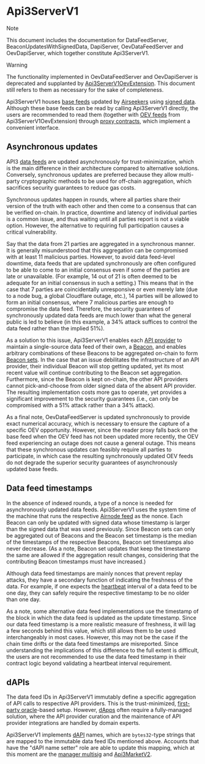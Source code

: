 # Api3ServerV1

> [!NOTE]  
> This document includes the documentation for DataFeedServer, BeaconUpdatesWithSignedData, DapiServer, OevDataFeedServer and OevDapiServer, which together constitute Api3ServerV1.

> [!WARNING]  
> The functionality implemented in OevDataFeedServer and OevDapiServer is deprecated and supplanted by [Api3ServerV1OevExtension](./api3serverv1oevextension.md).
> This document still refers to them as necessary for the sake of completeness.

Api3ServerV1 houses [base feeds](../../glossary.md#base-feed) updated by [Airseekers](../../glossary.md#airseeker) using [signed data](../../glossary.md#signed-data).
Although these base feeds can be read by calling Api3ServerV1 directly, the users are recommended to read them (together with [OEV feeds](../../glossary.md#oev-feed) from Api3ServerV1OevExtension) through [proxy contracts](../../glossary.md#proxy), which implement a convenient interface.

## Asynchronous updates

API3 [data feeds](../../glossary.md#data-feed) are updated asynchronously for trust-minimization, which is the main difference in their architecture compared to alternative solutions.
Conversely, synchronous updates are preferred because they allow multi-party cryptographic methods to be used for off-chain aggregation, which sacrifices security guarantees to reduce gas costs.

Synchronous updates happen in rounds, where all parties share their version of the truth with each other and then come to a consensus that can be verified on-chain.
In practice, downtime and latency of individual parties is a common issue, and thus waiting until all parties report is not a viable option.
However, the alternative to requiring full participation causes a critical vulnerability.

Say that the data from 21 parties are aggregated in a synchronous manner.
It is generally misunderstood that this aggregation can be compromised with at least 11 malicious parties.
However, to avoid data feed-level downtime, data feeds that are updated synchronously are often configured to be able to come to an initial consensus even if some of the parties are late or unavailable.
(For example, 14 out of 21 is often deemed to be adequate for an initial consensus in such a setting.)
This means that in the case that 7 parties are coincidentally unresponsive or even merely late (due to a node bug, a global Cloudflare outage, etc.), 14 parties will be allowed to form an initial consensus, where 7 malicious parties are enough to compromise the data feed.
Therefore, the security guarantees of synchronously updated data feeds are much lower than what the general public is led to believe (in this example, a 34% attack suffices to control the data feed rather than the implied 51%).

As a solution to this issue, Api3ServerV1 enables each [API provider](../../glossary.md#api-provider) to maintain a single-source data feed of their own, a [Beacon](../../glossary.md#beacon), and enables arbitrary combinations of these Beacons to be aggregated on-chain to form [Beacon sets](../../glossary.md#beacon-set).
In the case that an issue debilitates the infrastructure of an API provider, their individual Beacon will stop getting updated, yet its most recent value will continue contributing to the Beacon set aggregation.
Furthermore, since the Beacon is kept on-chain, the other API providers cannot pick-and-choose from older signed data of the absent API provider.
The resulting implementation costs more gas to operate, yet provides a significant improvement to the security guarantees (i.e., can only be compromised with a 51% attack rather than a 34% attack).

As a final note, OevDataFeedServer is updated synchronously to provide exact numerical accuracy, which is necessary to ensure the capture of a specific OEV opportunity.
However, since the reader proxy falls back on the base feed when the OEV feed has not been updated more recently, the OEV feed experiencing an outage does not cause a general outage.
This means that these synchronous updates can feasibly require all parties to participate, in which case the resulting synchronously updated OEV feeds do not degrade the superior security guarantees of asynchronously updated base feeds.

## Data feed timestamps

In the absence of indexed rounds, a type of a nonce is needed for asynchronously updated data feeds.
Api3ServerV1 uses the system time of the machine that runs the respective [Airnode feed](../../glossary.md#airnode-feed) as the nonce.
Each Beacon can only be updated with signed data whose timestamp is larger than the signed data that was used previously.
Since Beacon sets can only be aggregated out of Beacons and the Beacon set timestamp is the median of the timestamps of the respective Beacons, Beacon set timestamps also never decrease.
(As a note, Beacon set updates that keep the timestamp the same are allowed if the aggregation result changes, considering that the contributing Beacon timestamps must have increased.)

Although data feed timestamps are mainly nonces that prevent replay attacks, they have a secondary function of indicating the freshness of the data.
For example, if one expects the [heartbeat](../../glossary.md#heartbeat) interval of a data feed to be one day, they can safely require the respective timestamp to be no older than one day.

As a note, some alternative data feed implementations use the timestamp of the block in which the data feed is updated as the update timestamp.
Since our data feed timestamp is a more realistic measure of freshness, it will lag a few seconds behind this value, which still allows them to be used interchangeably in most cases.
However, this may not be the case if the chain time drifts or the data feed timestamps are misreported.
Since understanding the implications of this difference to the full extent is difficult, the users are not recommended to use the data feed timestamp in their contract logic beyond validating a heartbeat interval requirement.

## dAPIs

The data feed IDs in Api3ServerV1 immutably define a specific aggregation of API calls to respective API providers.
This is the trust-minimized, [first-party oracle](../../glossary.md#first-party-oracles)-based setup.
However, [dApps](../../glossary.md#dapp) often require a fully-managed solution, where the API provider curation and the maintenance of API provider integrations are handled by domain experts.

Api3ServerV1 implements [dAPI](../../glossary.md#dapi) names, which are `bytes32`-type strings that are mapped to the immutable data feed IDs mentioned above.
Accounts that have the "dAPI name setter" role are able to update this mapping, which at this moment are the [manager multisig](../../glossary.md#manager-multisig) and [Api3MarketV2](./api3marketv2.md).
